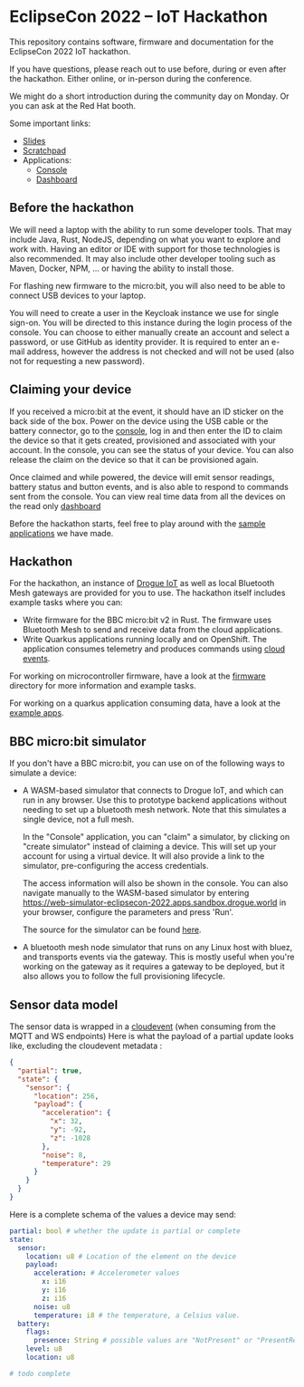 # EclipseCon 2022 – IoT Hackathon

This repository contains software, firmware and documentation for the EclipseCon 2022 IoT hackathon.

If you have questions, please reach out to use before, during or even after the hackathon. Either online, or in-person
during the conference.

We might do a short introduction during the community day on Monday. Or you can ask at the Red Hat booth.

Some important links:

* [Slides](https://docs.google.com/presentation/d/1xq4taSold1GCIjKdR9hy7n3Cyyb4GKXRvnE2stboVw4)
* [Scratchpad](https://hackmd.io/9D5pbxHlR-KH236PSqaYew)
* Applications:
  * [Console](https://console-eclipsecon-2022.apps.sandbox.drogue.world/)
  * [Dashboard]( https://dashboard-eclipsecon-2022.apps.sandbox.drogue.world/)

## Before the hackathon

We will need a laptop with the ability to run some developer tools. That may include Java, Rust, NodeJS, depending on
what you want to explore and work with. Having an editor or IDE with support for those technologies is also recommended.
It may also include other developer tooling such as Maven, Docker, NPM, … or having the ability to install those.

For flashing new firmware to the micro:bit, you will also need to be able to connect USB devices to your laptop.

You will need to create a user in the Keycloak instance we use for single sign-on. You will be directed to this
instance during the login process of the console. You can choose to either manually create an account and select a
password, or use GitHub as identity provider. It is required to enter an e-mail address, however the address is not
checked and will not be used (also not for requesting a new password).

## Claiming your device

If you received a micro:bit at the event, it should have an ID sticker on the back side of the box. Power on the device using the USB cable or the battery connector, go to the [console](https://console-eclipsecon-2022.apps.sandbox.drogue.world/), log in and then enter the ID to claim the device so that it gets created, provisioned and associated with your account. In the console, you can see the status of your device. You can also release the claim on the device so that it can be provisioned again.

Once claimed and while powered, the device will emit sensor readings, battery status and button events, and is also able to respond to commands sent from the console. You can view real time data
from all the devices on the read only [dashboard](https://dashboard-eclipsecon-2022.apps.sandbox.drogue.world/)

Before the hackathon starts, feel free to play around with the [sample applications](example-apps) we have made.

## Hackathon

For the hackathon, an instance of [Drogue IoT](https://www.drogue.io) as well as local Bluetooth Mesh gateways are provided for you to use. The hackathon itself includes example tasks where you can:

* Write firmware for the BBC micro:bit v2 in Rust. The firmware uses Bluetooth Mesh to send and receive data from the cloud applications.
* Write Quarkus applications running locally and on OpenShift. The application consumes telemetry and produces commands using [cloud events](https://cloudevents.io/).

For working on microcontroller firmware, have a look at the [firmware](firmware/) directory for more information and example tasks.

For working on a quarkus application consuming data, have a look at the [example apps](example-apps).

## BBC micro:bit simulator

If you don't have a BBC micro:bit, you can use on of the following ways to simulate a device:

* A WASM-based simulator that connects to Drogue IoT, and which can run in any browser. Use this to prototype backend applications without needing to set up a bluetooth mesh network. Note that this simulates a single device, not a full mesh.
  
  In the "Console" application, you can "claim" a simulator, by clicking on "create simulator" instead of claiming a device. This will set up your account for using a virtual device. It will also provide a link to the simulator, pre-configuring the access credentials.

  The access information will also be shown in the console. You can also navigate manually to the WASM-based simulator by entering https://web-simulator-eclipsecon-2022.apps.sandbox.drogue.world in your browser, configure the parameters and press 'Run'.

  The source for the simulator can be found [here](web-simulator/).

* A bluetooth mesh node simulator that runs on any Linux host with bluez, and transports events via the gateway. This is mostly useful when you're working on the gateway as it requires a gateway to be deployed, but it also allows you to follow the full provisioning lifecycle.


## Sensor data model

The sensor data is wrapped in a [cloudevent](cloudevents.io) (when consuming from the MQTT and WS endpoints)
Here is what the payload of a partial update looks like, excluding the cloudevent metadata :

```json
{
  "partial": true,
  "state": {
    "sensor": {
      "location": 256,
      "payload": {
        "acceleration": {
          "x": 32,
          "y": -92,
          "z": -1028
        },
        "noise": 8,
        "temperature": 29
      }
    }
  }
}
```

Here is a complete schema of the values a device may send:

```yaml
partial: bool # whether the update is partial or complete 
state:
  sensor:
    location: u8 # Location of the element on the device
    payload:
      acceleration: # Accelerometer values
        x: i16
        y: i16
        z: i16
      noise: u8
      temperature: i8 # the temperature, a Celsius value.
  battery: 
    flags: 
      presence: String # possible values are "NotPresent" or "PresentRemovable"
    level: u8 
    location: u8

# todo complete
```